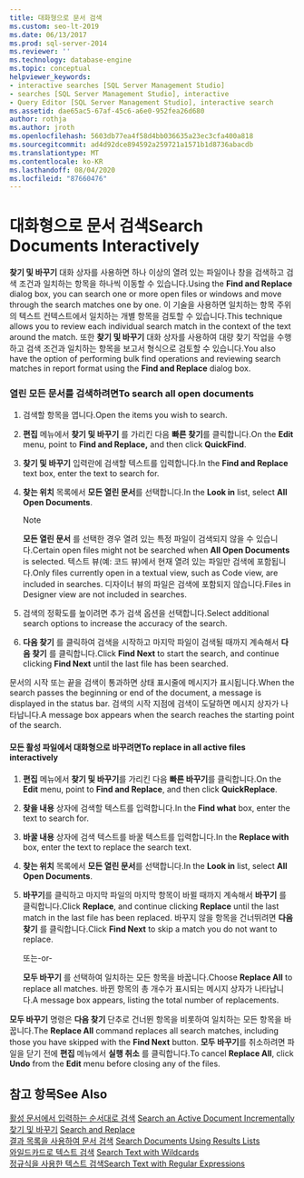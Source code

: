 ```yaml
---
title: 대화형으로 문서 검색
ms.custom: seo-lt-2019
ms.date: 06/13/2017
ms.prod: sql-server-2014
ms.reviewer: ''
ms.technology: database-engine
ms.topic: conceptual
helpviewer_keywords:
- interactive searches [SQL Server Management Studio]
- searches [SQL Server Management Studio], interactive
- Query Editor [SQL Server Management Studio], interactive search
ms.assetid: dae65ac5-67af-45c6-a6e0-952fea26d680
author: rothja
ms.author: jroth
ms.openlocfilehash: 5603db77ea4f58d4bb036635a23ec3cfa400a818
ms.sourcegitcommit: ad4d92dce894592a259721a1571b1d8736abacdb
ms.translationtype: MT
ms.contentlocale: ko-KR
ms.lasthandoff: 08/04/2020
ms.locfileid: "87660476"
---
```

# <a name="search-documents-interactively"></a><span data-ttu-id="a2bae-102">대화형으로 문서 검색</span><span class="sxs-lookup"><span data-stu-id="a2bae-102">Search Documents Interactively</span></span>
  <span data-ttu-id="a2bae-103">**찾기 및 바꾸기** 대화 상자를 사용하면 하나 이상의 열려 있는 파일이나 창을 검색하고 검색 조건과 일치하는 항목을 하나씩 이동할 수 있습니다.</span><span class="sxs-lookup"><span data-stu-id="a2bae-103">Using the **Find and Replace** dialog box, you can search one or more open files or windows and move through the search matches one by one.</span></span> <span data-ttu-id="a2bae-104">이 기술을 사용하면 일치하는 항목 주위의 텍스트 컨텍스트에서 일치하는 개별 항목을 검토할 수 있습니다.</span><span class="sxs-lookup"><span data-stu-id="a2bae-104">This technique allows you to review each individual search match in the context of the text around the match.</span></span> <span data-ttu-id="a2bae-105">또한 **찾기 및 바꾸기** 대화 상자를 사용하여 대량 찾기 작업을 수행하고 검색 조건과 일치하는 항목을 보고서 형식으로 검토할 수 있습니다.</span><span class="sxs-lookup"><span data-stu-id="a2bae-105">You also have the option of performing bulk find operations and reviewing search matches in report format using the **Find and Replace** dialog box.</span></span>  
  
### <a name="to-search-all-open-documents"></a><span data-ttu-id="a2bae-106">열린 모든 문서를 검색하려면</span><span class="sxs-lookup"><span data-stu-id="a2bae-106">To search all open documents</span></span>  
  
1.  <span data-ttu-id="a2bae-107">검색할 항목을 엽니다.</span><span class="sxs-lookup"><span data-stu-id="a2bae-107">Open the items you wish to search.</span></span>  
  
2.  <span data-ttu-id="a2bae-108">**편집** 메뉴에서 **찾기 및 바꾸기** 를 가리킨 다음 **빠른 찾기**를 클릭합니다.</span><span class="sxs-lookup"><span data-stu-id="a2bae-108">On the **Edit** menu, point to **Find and Replace,** and then click **QuickFind**.</span></span>  
  
3.  <span data-ttu-id="a2bae-109">**찾기 및 바꾸기** 입력란에 검색할 텍스트를 입력합니다.</span><span class="sxs-lookup"><span data-stu-id="a2bae-109">In the **Find and Replace** text box, enter the text to search for.</span></span>  
  
4.  <span data-ttu-id="a2bae-110">**찾는 위치** 목록에서 **모든 열린 문서**를 선택합니다.</span><span class="sxs-lookup"><span data-stu-id="a2bae-110">In the **Look in** list, select **All Open Documents**.</span></span>  
  
    > [!NOTE]  
    >  <span data-ttu-id="a2bae-111">**모든 열린 문서** 를 선택한 경우 열려 있는 특정 파일이 검색되지 않을 수 있습니다.</span><span class="sxs-lookup"><span data-stu-id="a2bae-111">Certain open files might not be searched when **All Open Documents** is selected.</span></span> <span data-ttu-id="a2bae-112">텍스트 뷰(예: 코드 뷰)에서 현재 열려 있는 파일만 검색에 포함됩니다.</span><span class="sxs-lookup"><span data-stu-id="a2bae-112">Only files currently open in a textual view, such as Code view, are included in searches.</span></span> <span data-ttu-id="a2bae-113">디자이너 뷰의 파일은 검색에 포함되지 않습니다.</span><span class="sxs-lookup"><span data-stu-id="a2bae-113">Files in Designer view are not included in searches.</span></span>  
  
5.  <span data-ttu-id="a2bae-114">검색의 정확도를 높이려면 추가 검색 옵션을 선택합니다.</span><span class="sxs-lookup"><span data-stu-id="a2bae-114">Select additional search options to increase the accuracy of the search.</span></span>  
  
6.  <span data-ttu-id="a2bae-115">**다음 찾기** 를 클릭하여 검색을 시작하고 마지막 파일이 검색될 때까지 계속해서 **다음 찾기** 를 클릭합니다.</span><span class="sxs-lookup"><span data-stu-id="a2bae-115">Click **Find Next** to start the search, and continue clicking **Find Next** until the last file has been searched.</span></span>  
  
 <span data-ttu-id="a2bae-116">문서의 시작 또는 끝을 검색이 통과하면 상태 표시줄에 메시지가 표시됩니다.</span><span class="sxs-lookup"><span data-stu-id="a2bae-116">When the search passes the beginning or end of the document, a message is displayed in the status bar.</span></span> <span data-ttu-id="a2bae-117">검색의 시작 지점에 검색이 도달하면 메시지 상자가 나타납니다.</span><span class="sxs-lookup"><span data-stu-id="a2bae-117">A message box appears when the search reaches the starting point of the search.</span></span>  
  
#### <a name="to-replace-in-all-active-files-interactively"></a><span data-ttu-id="a2bae-118">모든 활성 파일에서 대화형으로 바꾸려면</span><span class="sxs-lookup"><span data-stu-id="a2bae-118">To replace in all active files interactively</span></span>  
  
1.  <span data-ttu-id="a2bae-119">**편집** 메뉴에서 **찾기 및 바꾸기**를 가리킨 다음 **빠른 바꾸기**를 클릭합니다.</span><span class="sxs-lookup"><span data-stu-id="a2bae-119">On the **Edit** menu, point to **Find and Replace**, and then click **QuickReplace**.</span></span>  
  
2.  <span data-ttu-id="a2bae-120">**찾을 내용** 상자에 검색할 텍스트를 입력합니다.</span><span class="sxs-lookup"><span data-stu-id="a2bae-120">In the **Find what** box, enter the text to search for.</span></span>  
  
3.  <span data-ttu-id="a2bae-121">**바꿀 내용** 상자에 검색 텍스트를 바꿀 텍스트를 입력합니다.</span><span class="sxs-lookup"><span data-stu-id="a2bae-121">In the **Replace with** box, enter the text to replace the search text.</span></span>  
  
4.  <span data-ttu-id="a2bae-122">**찾는 위치** 목록에서 **모든 열린 문서**를 선택합니다.</span><span class="sxs-lookup"><span data-stu-id="a2bae-122">In the **Look in** list, select **All Open Documents**.</span></span>  
  
5.  <span data-ttu-id="a2bae-123">**바꾸기**를 클릭하고 마지막 파일의 마지막 항목이 바뀔 때까지 계속해서 **바꾸기** 를 클릭합니다.</span><span class="sxs-lookup"><span data-stu-id="a2bae-123">Click **Replace**, and continue clicking **Replace** until the last match in the last file has been replaced.</span></span> <span data-ttu-id="a2bae-124">바꾸지 않을 항목을 건너뛰려면 **다음 찾기** 를 클릭합니다.</span><span class="sxs-lookup"><span data-stu-id="a2bae-124">Click **Find Next** to skip a match you do not want to replace.</span></span>  
  
     <span data-ttu-id="a2bae-125">또는</span><span class="sxs-lookup"><span data-stu-id="a2bae-125">-or-</span></span>  
  
     <span data-ttu-id="a2bae-126">**모두 바꾸기** 를 선택하여 일치하는 모든 항목을 바꿉니다.</span><span class="sxs-lookup"><span data-stu-id="a2bae-126">Choose **Replace All** to replace all matches.</span></span> <span data-ttu-id="a2bae-127">바뀐 항목의 총 개수가 표시되는 메시지 상자가 나타납니다.</span><span class="sxs-lookup"><span data-stu-id="a2bae-127">A message box appears, listing the total number of replacements.</span></span>  
  
 <span data-ttu-id="a2bae-128">**모두 바꾸기** 명령은 **다음 찾기** 단추로 건너뛴 항목을 비롯하여 일치하는 모든 항목을 바꿉니다.</span><span class="sxs-lookup"><span data-stu-id="a2bae-128">The **Replace All** command replaces all search matches, including those you have skipped with the **Find Next** button.</span></span> <span data-ttu-id="a2bae-129">**모두 바꾸기**를 취소하려면 파일을 닫기 전에 **편집** 메뉴에서 **실행 취소** 를 클릭합니다.</span><span class="sxs-lookup"><span data-stu-id="a2bae-129">To cancel **Replace All**, click **Undo** from the **Edit** menu before closing any of the files.</span></span>  
  
## <a name="see-also"></a><span data-ttu-id="a2bae-130">참고 항목</span><span class="sxs-lookup"><span data-stu-id="a2bae-130">See Also</span></span>  
 <span data-ttu-id="a2bae-131">[활성 문서에서 입력하는 순서대로 검색](search-an-active-document-incrementally.md) </span><span class="sxs-lookup"><span data-stu-id="a2bae-131">[Search an Active Document Incrementally](search-an-active-document-incrementally.md) </span></span>  
 <span data-ttu-id="a2bae-132">[찾기 및 바꾸기](search-and-replace.md) </span><span class="sxs-lookup"><span data-stu-id="a2bae-132">[Search and Replace](search-and-replace.md) </span></span>  
 <span data-ttu-id="a2bae-133">[결과 목록을 사용하여 문서 검색](search-documents-using-results-lists.md) </span><span class="sxs-lookup"><span data-stu-id="a2bae-133">[Search Documents Using Results Lists](search-documents-using-results-lists.md) </span></span>  
 <span data-ttu-id="a2bae-134">[와일드카드로 텍스트 검색](search-text-with-wildcards.md) </span><span class="sxs-lookup"><span data-stu-id="a2bae-134">[Search Text with Wildcards](search-text-with-wildcards.md) </span></span>  
 [<span data-ttu-id="a2bae-135">정규식을 사용한 텍스트 검색</span><span class="sxs-lookup"><span data-stu-id="a2bae-135">Search Text with Regular Expressions</span></span>](search-text-with-regular-expressions.md)  
  
  
